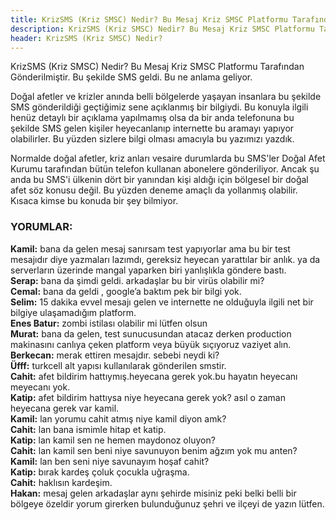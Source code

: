 ```yaml
---
title: KrizSMS (Kriz SMSC) Nedir? Bu Mesaj Kriz SMSC Platformu Tarafından Gönderilmiştir
description: KrizSMS (Kriz SMSC) Nedir? Bu Mesaj Kriz SMSC Platformu Tarafından Gönderilmiştir Nedir? Ne işe yarar?
header: KrizSMS (Kriz SMSC) Nedir?
---
```

KrizSMS (Kriz SMSC) Nedir? Bu Mesaj Kriz SMSC Platformu Tarafından Gönderilmiştir. Bu şekilde SMS geldi. Bu ne anlama geliyor.
<script async src="//pagead2.googlesyndication.com/pagead/js/adsbygoogle.js"></script>
<!-- Hoturum Ac Esnek -->
<ins class="adsbygoogle"
     style="display:block"
     data-ad-client="ca-pub-7942429830883405"
     data-ad-slot="5130793994"
     data-ad-format="auto"></ins>
<script>
(adsbygoogle = window.adsbygoogle || []).push({});
</script>
Doğal afetler ve krizler anında belli bölgelerde yaşayan insanlara bu şekilde SMS gönderildiği geçtiğimiz sene açıklanmış bir bilgiydi. Bu konuyla ilgili henüz detaylı bir açıklama yapılmamış olsa da bir anda telefonuna bu şekilde SMS gelen kişiler heyecanlanıp internette bu aramayı yapıyor olabilirler. Bu yüzden sizlere bilgi olması amacıyla bu yazımızı yazdık.
<script async src="//pagead2.googlesyndication.com/pagead/js/adsbygoogle.js"></script>
<!-- Hoturum Ac Esnek -->
<ins class="adsbygoogle"
     style="display:block"
     data-ad-client="ca-pub-7942429830883405"
     data-ad-slot="5130793994"
     data-ad-format="auto"></ins>
<script>
(adsbygoogle = window.adsbygoogle || []).push({});
</script>
Normalde doğal afetler, kriz anları vesaire durumlarda bu SMS'ler Doğal Afet Kurumu tarafından bütün telefon kullanan abonelere gönderiliyor. Ancak şu anda bu SMS'i ülkenin dört bir yanından kişi aldığı için bölgesel bir doğal afet söz konusu değil. Bu yüzden deneme amaçlı da yollanmış olabilir. Kısaca kimse bu konuda bir şey bilmiyor.

<h3>YORUMLAR:</h3>
<strong>Kamil:</strong> bana da gelen mesaj sanırsam test yapıyorlar ama bu bir test mesajıdır diye yazmaları lazımdı, gereksiz heyecan yarattılar bir anlık. ya da serverların üzerinde mangal yaparken biri yanlışlıkla göndere bastı.<br>
<strong>Serap:</strong> bana da şimdi geldi. arkadaşlar bu bir virüs olabilir mi? <br>
<strong>Cemal:</strong> bana da geldi , google’a baktım pek bir bilgi yok.<br>
<strong>Selim:</strong> 15 dakika evvel mesajı gelen ve internette ne olduğuyla ilgili net bir bilgiye ulaşamadığım platform.<br>
<strong>Enes Batur:</strong> zombi istilası olabilir mi lütfen olsun<br>
<strong>Murat:</strong> bana da gelen, test sunucusundan atacaz derken production makinasını canlıya çeken platform veya büyük sıçıyoruz vaziyet alın.<br>
<strong>Berkecan:</strong> merak ettiren mesajdır. sebebi neydi ki?<br>
<strong>Üfff:</strong> turkcell alt yapısı kullanılarak gönderilen smstir.<br>
<strong>Cahit:</strong> afet bildirim hattıymış.heyecana gerek yok.bu hayatın heyecanı meyecanı yok.<br>
<strong>Katip:</strong> afet bildirim hattıysa niye heyecana gerek yok? asıl o zaman heyecana gerek var kamil.<br>
<strong>Kamil:</strong> lan yorumu cahit atmış niye kamil diyon amk?<br>
<strong>Cahit:</strong> lan bana ismimle hitap et katip.<br>
<strong>Katip:</strong> lan kamil sen ne hemen maydonoz oluyon?<br>
<strong>Cahit:</strong> lan kamil sen beni niye savunuyon benim ağzım yok mu anten?<br>
<strong>Kamil:</strong> lan ben seni niye savunayım hoşaf cahit?<br>
<strong>Katip:</strong> bırak kardeş çoluk çocukla uğraşma.<br>
<strong>Cahit:</strong> haklısın kardeşim.<br>
<strong>Hakan:</strong> mesaj gelen arkadaşlar aynı şehirde misiniz peki belki belli bir bölgeye özeldir yorum girerken bulunduğunuz şehri ve ilçeyi de yazın lütfen.<br>
